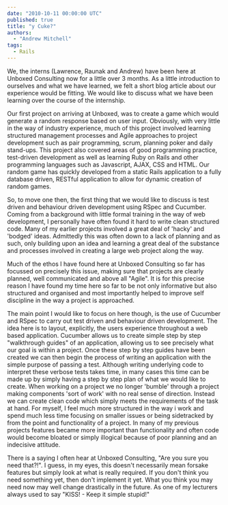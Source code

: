 ```yaml
---
date: "2010-10-11 00:00:00 UTC"
published: true
title: "y Cuke?"
authors:
  - "Andrew Mitchell"
tags:
  - Rails
---
```


We, the interns (Lawrence, Raunak and Andrew) have been here at Unboxed Consulting now for a little over 3 months. As a little introduction to ourselves and what we have learned, we felt a short blog article about our experience would be fitting. We would like to discuss what we have been learning over the course of the internship.

Our first project on arriving at Unboxed, was to create a game which would generate a random response based on user input. Obviously, with very little in the way of industry experience, much of this project involved learning structured management processes and Agile approaches to project development such as pair programming, scrum, planning poker and daily stand-ups. This project also covered areas of good programming practice, test-driven development as well as learning Ruby on Rails and other programming languages such as Javascript, AJAX, CSS and HTML. Our random game has quickly developed from a static Rails application to a fully database driven, RESTful application to allow for dynamic creation of random games.

So, to move one then, the first thing that we would like to discuss is test driven and behaviour driven development using RSpec and Cucumber. Coming from a background with little formal training in the way of web development, I personally have often found it hard to write clean structured code. Many of my earlier projects involved a great deal of &#39;hacky&#39; and &#39;bodged&#39; ideas. Admittedly this was often down to a lack of planning and as such, only building upon an idea and learning a great deal of the substance and processes involved in creating a large web project along the way.

Much of the ethos I have found here at Unboxed Consulting so far has focussed on precisely this issue, making sure that projects are clearly planned, well communicated and above all &quot;Agile&quot;. It is for this precise reason I have found my time here so far to be not only informative but also structured and organised and most importantly helped to improve self discipline in the way a project is approached.

The main point I would like to focus on here though, is the use of Cucumber and RSpec to carry out test driven and behaviour driven development. The idea here is to layout, explicitly, the users experience throughout a web based application. Cucumber allows us to create simple step by step &quot;walkthrough guides&quot; of an application, allowing us to see precisely what our goal is within a project. Once these step by step guides have been created we can then begin the process of writing an application with the simple purpose of passing a test. Although writing underlying code to interpret these verbose tests takes time, in many cases this time can be made up by simply having a step by step plan of what we would like to create. When working on a project we no longer &#39;bumble&#39; through a project making components &#39;sort of work&#39; with no real sense of direction. Instead we can create clean code which simply meets the requirements of the task at hand. For myself, I feel much more structured in the way i work and spend much less time focusing on smaller issues or being sidetracked by from the point and functionality of a project. In many of my previous projects features became more important than functionality and often code would become bloated or simply illogical because of poor planning and an indecisive attitude.

 There is a saying I often hear at Unboxed Consulting, &quot;Are you sure you need that?!&quot;. I guess, in my eyes, this doesn&#39;t necessarily mean forsake features but simply look at what is really required. If you don&#39;t think you need something yet, then don&#39;t implement it yet. What you think you may need now may well change drastically in the future. As one of my lecturers always used to say &quot;KISS! - Keep it simple stupid!&quot;
